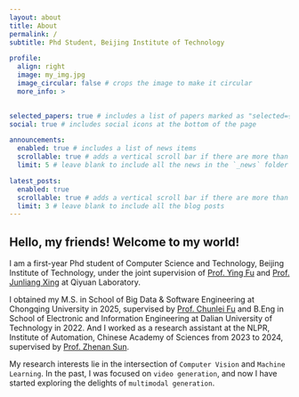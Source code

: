 ```yaml
---
layout: about
title: About
permalink: /
subtitle: Phd Student, Beijing Institute of Technology

profile:
  align: right
  image: my_img.jpg
  image_circular: false # crops the image to make it circular
  more_info: > 
    

selected_papers: true # includes a list of papers marked as "selected={true}"
social: true # includes social icons at the bottom of the page

announcements:
  enabled: true # includes a list of news items
  scrollable: true # adds a vertical scroll bar if there are more than 3 news items
  limit: 5 # leave blank to include all the news in the `_news` folder

latest_posts:
  enabled: true
  scrollable: true # adds a vertical scroll bar if there are more than 3 new posts items
  limit: 3 # leave blank to include all the blog posts
---
```


Hello, my friends! Welcome to my world!
----


I am a first-year Phd student of Computer Science and Technology, Beijing Institute of Technology, under the joint supervision of [Prof. Ying Fu](https://ying-fu.github.io/) and [Prof. Junliang Xing](https://www.cs.tsinghua.edu.cn/info/1116/5088.htm) at Qiyuan Laboratory. 

I obtained my M.S. in School of Big Data & Software Engineering at Chongqing University in 2025, supervised by [Prof. Chunlei Fu](https://www.cse.cqu.edu.cn/info/2095/7374.htm) and B.Eng in School of Electronic and Information Engineering at Dalian University of Technology in 2022. And I worked as a research assistant at the NLPR, Institute of Automation, Chinese Academy of Sciences from 2023 to 2024, supervised by [Prof. Zhenan Sun](http://www.cbsr.ia.ac.cn/users/znsun/).

My research interests lie in the intersection of `Computer Vision` and `Machine Learning`. In the past, I was focused on `video generation`, and now I have started exploring the delights of `multimodal generation`.





